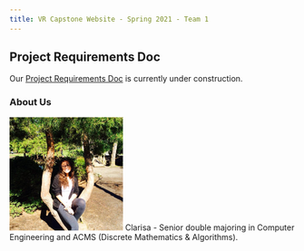 ```yaml
---
title: VR Capstone Website - Spring 2021 - Team 1
---
```

<link rel="stylesheet" type="text/css" media="all" href="css/styles.css" />

## Project Requirements Doc

Our [Project Requirements Doc](/) is currently under construction.

### About Us

<img src="images/clarisa.jpg" alt="Avatar" style="width:200px">
Clarisa - Senior double majoring in Computer Engineering and ACMS (Discrete Mathematics & Algorithms).